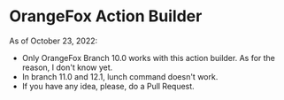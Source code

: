 # OrangeFox Action Builder
As of October 23, 2022:
  - Only OrangeFox Branch 10.0 works with this action builder. As for the reason, I don't know yet.
  - In branch 11.0 and 12.1, lunch command doesn't work.
  - If you have any idea, please, do a Pull Request.
